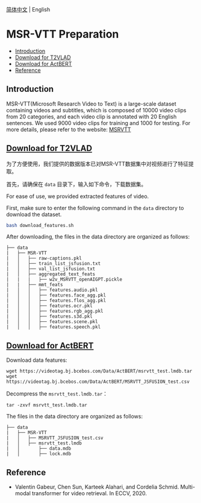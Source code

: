 [简体中文](../../zh-CN/dataset/msrvtt.md) | English

# MSR-VTT Preparation

- [Introduction](#1.1)
- [Download for T2VLAD](#1.2)
- [Download for ActBERT](#1.3)
- [Reference](#1.4)


<a name="1.1"></a>
## Introduction

MSR-VTT(Microsoft Research Video to Text) is a large-scale dataset containing videos and subtitles, which is composed of 10000 video clips from 20 categories, and each video clip is annotated with 20 English sentences. We used 9000 video clips for training and 1000 for testing. For more details, please refer to the website: [MSRVTT](https://www.microsoft.com/en-us/research/publication/msr-vtt-a-large-video-description-dataset-for-bridging-video-and-language/)

<a name="1.2"></a>
## [Download for T2VLAD](../../../applications/T2VLAD/README_en.md)

为了方便使用，我们提供的数据版本已对MSR-VTT数据集中对视频进行了特征提取。

首先，请确保在 `data` 目录下，输入如下命令，下载数据集。

For ease of use, we provided extracted features of video.

First, make sure to enter the following command in the `data` directory to download the dataset.

```bash
bash download_features.sh
```

After downloading, the files in the data directory are organized as follows:

```
├── data
|   ├── MSR-VTT
|   │   ├── raw-captions.pkl
|   │   ├── train_list_jsfusion.txt
|   │   ├── val_list_jsfusion.txt
|   │   ├── aggregated_text_feats
|   |   |   ├── w2v_MSRVTT_openAIGPT.pickle
|   |   ├── mmt_feats
|   │   │   ├── features.audio.pkl
|   │   │   ├── features.face_agg.pkl
|   │   │   ├── features.flos_agg.pkl
|   │   │   ├── features.ocr.pkl
|   │   │   ├── features.rgb_agg.pkl
|   │   │   ├── features.s3d.pkl
|   │   │   ├── features.scene.pkl
|   │   │   ├── features.speech.pkl

```
<a name="1.3"></a>
## [Download for ActBERT](../model_zoo/multimodal/actbert.md)

Download data features:
```
wget https://videotag.bj.bcebos.com/Data/ActBERT/msrvtt_test.lmdb.tar
wget https://videotag.bj.bcebos.com/Data/ActBERT/MSRVTT_JSFUSION_test.csv
```

Decompress the `msrvtt_test.lmdb.tar`：
```
tar -zxvf msrvtt_test.lmdb.tar
```

The files in the data directory are organized as follows:

```
├── data
|   ├── MSR-VTT
|   │   ├── MSRVTT_JSFUSION_test.csv
|   │   ├── msrvtt_test.lmdb
|   │       ├── data.mdb
|   │       ├── lock.mdb
```

<a name="1.4"></a>
## Reference
- Valentin Gabeur, Chen Sun, Karteek Alahari, and Cordelia Schmid. Multi-modal transformer for video retrieval. In ECCV, 2020.
